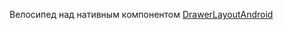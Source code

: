 Велосипед над нативным компонентом [DrawerLayoutAndroid](https://reactnative.dev/docs/drawerlayoutandroid)
